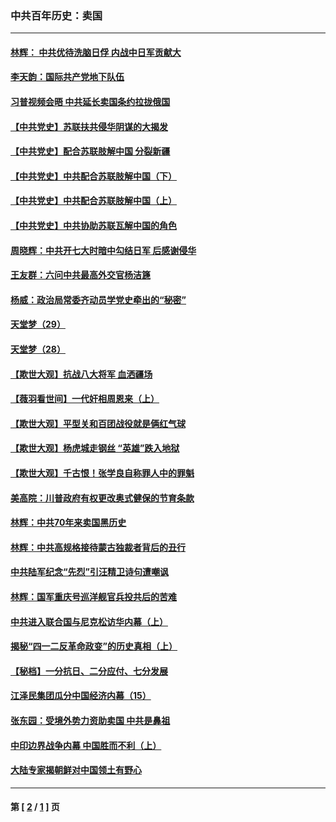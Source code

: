 ### 中共百年历史：卖国
---
#### [林辉： 中共优待洗脑日俘 内战中日军贡献大](../../pages/nf1176117/n13624644.md?12160430) 
#### [李天韵：国际共产党地下队伍](../../pages/nf1176117/n13611808.md?12160430) 
#### [习普视频会晤 中共延长卖国条约拉拢俄国](../../pages/nf1176117/n13060971.md?12160430) 
#### [【中共党史】苏联扶共侵华阴谋的大揭发](../../pages/nf1176117/n13056050.md?12160430) 
#### [【中共党史】配合苏联肢解中国 分裂新疆](../../pages/nf1176117/n13040700.md?12160430) 
#### [【中共党史】中共配合苏联肢解中国（下）](../../pages/nf1176117/n13035660.md?12160430) 
#### [【中共党史】中共配合苏联肢解中国（上）](../../pages/nf1176117/n13030262.md?12160430) 
#### [【中共党史】中共协助苏联瓦解中国的角色](../../pages/nf1176117/n13018109.md?12160430) 
#### [周晓辉：中共开七大时暗中勾结日军 后感谢侵华](../../pages/nf1176117/n12921960.md?12160430) 
#### [王友群：六问中共最高外交官杨洁篪](../../pages/nf1176117/n12836495.md?12160430) 
#### [杨威：政治局常委齐动员学党史牵出的“秘密”](../../pages/nf1176117/n12764642.md?12160430) 
#### [天堂梦（29）](../../pages/nf1176117/n12408465.md?12160430) 
#### [天堂梦（28）](../../pages/nf1176117/n12408309.md?12160430) 
#### [【欺世大观】抗战八大将军 血洒疆场](../../pages/nf1176117/n12357044.md?12160430) 
#### [【薇羽看世间】一代奸相周恩来（上）](../../pages/nf1176117/n12401109.md?12160430) 
#### [【欺世大观】平型关和百团战役就是俩红气球](../../pages/nf1176117/n12359157.md?12160430) 
#### [【欺世大观】杨虎城走钢丝 “英雄”跌入地狱](../../pages/nf1176117/n12358840.md?12160430) 
#### [【欺世大观】千古恨！张学良自称罪人中的罪魁](../../pages/nf1176117/n12358629.md?12160430) 
#### [美高院：川普政府有权更改奥式健保的节育条款](../../pages/nf1176117/n12242171.md?12160430) 
#### [林辉：中共70年来卖国黑历史](../../pages/nf1176117/n11552181.md?12160430) 
#### [林辉：中共高规格接待蒙古独裁者背后的丑行](../../pages/nf1176117/n11225005.md?12160430) 
#### [中共陆军纪念“先烈”引汪精卫诗句遭嘲讽](../../pages/nf1176117/n11153345.md?12160430) 
#### [林辉：国军重庆号巡洋舰官兵投共后的苦难](../../pages/nf1176117/n10997801.md?12160430) 
#### [中共进入联合国与尼克松访华内幕（上）](../../pages/nf1176117/n10138788.md?12160430) 
#### [揭秘“四一二反革命政变”的历史真相（上）](../../pages/nf1176117/n9996650.md?12160430) 
#### [【秘档】一分抗日、二分应付、七分发展](../../pages/nf1176117/n9331484.md?12160430) 
#### [江泽民集团瓜分中国经济内幕（15）](../../pages/nf1176117/n9268584.md?12160430) 
#### [张东园：受境外势力资助卖国 中共是鼻祖](../../pages/nf1176117/n9272480.md?12160430) 
#### [中印边界战争内幕 中国胜而不利（上）](../../pages/nf1176117/n9252458.md?12160430) 
#### [大陆专家揭朝鲜对中国领土有野心](../../pages/nf1176117/n9074056.md?12160430) 

---
#### 第 [ [2](./2.md?12160430) / [1](./1.md?12160430) ] 页
